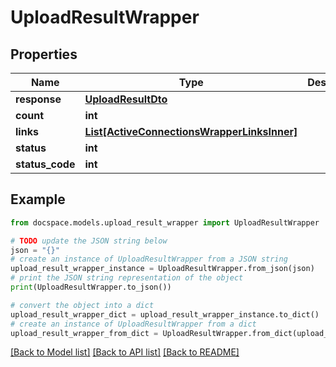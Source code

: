 # UploadResultWrapper


## Properties

Name | Type | Description | Notes
------------ | ------------- | ------------- | -------------
**response** | [**UploadResultDto**](UploadResultDto.md) |  | [optional] 
**count** | **int** |  | [optional] 
**links** | [**List[ActiveConnectionsWrapperLinksInner]**](ActiveConnectionsWrapperLinksInner.md) |  | [optional] 
**status** | **int** |  | [optional] 
**status_code** | **int** |  | [optional] 

## Example

```python
from docspace.models.upload_result_wrapper import UploadResultWrapper

# TODO update the JSON string below
json = "{}"
# create an instance of UploadResultWrapper from a JSON string
upload_result_wrapper_instance = UploadResultWrapper.from_json(json)
# print the JSON string representation of the object
print(UploadResultWrapper.to_json())

# convert the object into a dict
upload_result_wrapper_dict = upload_result_wrapper_instance.to_dict()
# create an instance of UploadResultWrapper from a dict
upload_result_wrapper_from_dict = UploadResultWrapper.from_dict(upload_result_wrapper_dict)
```
[[Back to Model list]](../README.md#documentation-for-models) [[Back to API list]](../README.md#documentation-for-api-endpoints) [[Back to README]](../README.md)



